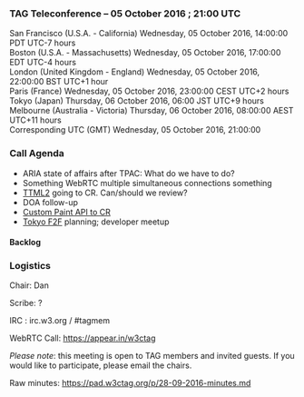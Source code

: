 ### TAG Teleconference – 05 October 2016 ; 21:00 UTC

San Francisco (U.S.A. - California)	Wednesday, 05 October 2016, 14:00:00	PDT	UTC-7 hours  
Boston (U.S.A. - Massachusetts)	Wednesday, 05 October 2016, 17:00:00	EDT	UTC-4 hours  
London (United Kingdom - England)	Wednesday, 05 October 2016, 22:00:00	BST	UTC+1 hour  
Paris (France)	Wednesday, 05 October 2016, 23:00:00	CEST	UTC+2 hours  
Tokyo (Japan)	Thursday, 06 October 2016, 06:00	JST	UTC+9 hours  
Melbourne (Australia - Victoria)	Thursday, 06 October 2016, 08:00:00	AEST	UTC+11 hours  
Corresponding UTC (GMT)	Wednesday, 05 October 2016, 21:00:00	 

### Call Agenda

* ARIA state of affairs after TPAC: What do we have to do?
* Something WebRTC multiple simultaneous connections something
* [TTML2](https://w3c.github.io/ttm/2/spec/ttml2.html) going to CR. Can/should we review?
* DOA follow-up
* [Custom Paint API to CR](https://drafts.css-houdini.org/css-paint-api/)
* [Tokyo F2F](https://github.com/w3ctag/meetings/tree/gh-pages/2016/11-tokyo) planning; developer meetup

#### Backlog

### Logistics

Chair: Dan

Scribe: ?

IRC : irc.w3.org / #tagmem

WebRTC Call: https://appear.in/w3ctag

*Please note*: this meeting is open to TAG members and invited guests. If you would like to participate, please email the chairs.

Raw minutes: https://pad.w3ctag.org/p/28-09-2016-minutes.md
